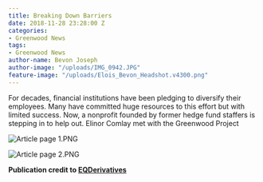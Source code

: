 ```yaml
---
title: Breaking Down Barriers
date: 2018-11-28 23:28:00 Z
categories:
- Greenwood News
tags:
- Greenwood News
author-name: Bevon Joseph
author-image: "/uploads/IMG_0942.JPG"
feature-image: "/uploads/Elois_Bevon_Headshot.v4300.png"
---
```


For decades, financial institutions have been pledging to diversify their employees. Many have committed huge resources to this effort but with limited success. Now, a nonprofit founded by former hedge fund staffers is stepping in to help out. Elinor Comlay met with the Greenwood Project

![Article page 1.PNG](/uploads/Article%20page%201.PNG)

![Article page 2.PNG](/uploads/Article%20page%202.PNG)

**Publication credit to [EQDerivatives](http://eqderivatives.com/)**